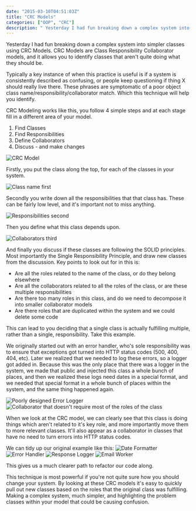 ```yaml
---
date: "2015-03-10T04:51:03Z"
title: "CRC Models"
categories: ["OOP", "CRC"]
description: " Yesterday I had fun breaking down a complex system into simpler classes using CRC Models. CRC Models are Class Responsibility Collaborator models, and it allows you to identify classes that aren’t quite doing what they should be. Typically a key instance of when this practice is useful is if a system is consistently described as confusing, or people keep questioning if thing X should really live there. These phrases are symptomatic of a poor object class name/responsibility/collaborator match. "
---
```


Yesterday I had fun breaking down a complex system into simpler classes using CRC Models. CRC Models are Class Responsibility Collaborator models, and it allows you to identify classes that aren't quite doing what they should be.

Typically a key instance of when this practice is useful is if a system is consistently described as confusing, or people keep questioning if thing X should really live there. These phrases are symptomatic of a poor object class name/responsibility/collaborator match. Which this technique will help you identify.

CRC Modeling works like this, you follow 4 simple steps and at each stage fill in a different area of your model.

1.  Find Classes
2.  Find Responsibilities
3.  Define Collaborators
4.  Discuss - and make changes

![CRC Model](/post/crc-models/1.png)

Firstly, you put the class along the top, for each of the classes in your system.

![Class name first](/post/crc-models/2.png)

Secondly you write down all the responsibilities that that class has. These can be fairly low level, and it's important not to miss anything.

![Responsibilities second](/post/crc-models/3.png)

Then you define what this class depends upon.

![Collaborators third](/post/crc-models/4.png)

And finally you discuss if these classes are following the SOLID principles. Most importantly the Single Responsibility Principle, and draw new classes from the discussion. Key points to look out for in this is:

- Are all the roles related to the name of the class, or do they belong elsewhere
- Are all the collaborators related to all the roles of the class, or are these multiple responsibilities
- Are there too many roles in this class, and do we need to decompose it into smaller collaborator models
- Are there roles that are duplicated within the system and we could delete some code

This can lead to you deciding that a single class is actually fulfilling multiple, rather than a single, responsibility. Take this example.

We originally started out with an error handler, who's sole responsibility was to ensure that exceptions got turned into HTTP status codes (500, 400, 404, etc). Later we realized that we needed to log these errors, so a logger got added in. Because this was the only place that there was a logger in the system, we made that public and injected this class a whole bunch of places, and then we realized these logs need dates in a special format, and we needed that special format in a whole bunch of places within the system, and the same thing happened again.

![Poorly designed Error Logger](/post/crc-models/ex-1-1.png)
![Collaborator that doesn't require most of the roles of the class](/post/crc-models/ex-1-2.png)

When we look at the CRC model, we can clearly see that this class is doing things which aren't related to it's key role, and more importantly move them to more relevant classes. It'll also appear as a collaborator in classes that have no need to turn errors into HTTP status codes.

We can tidy up our original example like this:
![Date Formatter](/post/crc-models/ex-2-1.png)
![Error Handler](/post/crc-models/ex-2-2.png)
![Response Logger](/post/crc-models/ex-2-3.png)
![Email Worker](/post/crc-models/ex-2-4.png)

This gives us a much clearer path to refactor our code along.

This technique is most powerful if you're not quite sure how you should change your system. By looking at these CRC models it's easy to quickly pull out new classes based on the roles that the original class was fulfilling. Making a complex system, much simpler, and highlighting the problem classes within your model that could be causing confusion.
